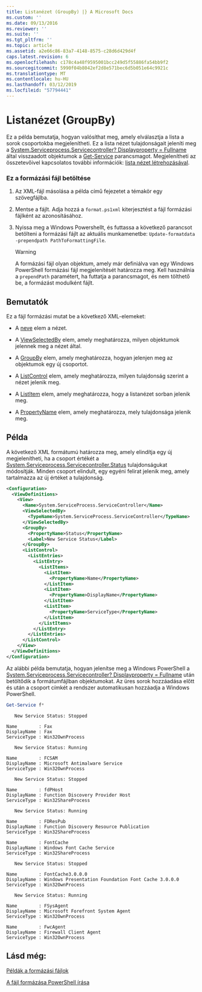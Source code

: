 ```yaml
---
title: Listanézet (GroupBy) |} A Microsoft Docs
ms.custom: ''
ms.date: 09/13/2016
ms.reviewer: ''
ms.suite: ''
ms.tgt_pltfrm: ''
ms.topic: article
ms.assetid: a2e66c86-83a7-4148-8575-c28d6d429d4f
caps.latest.revision: 6
ms.openlocfilehash: c178c4a48f9595001bcc249d5f55886fa54bb9f2
ms.sourcegitcommit: 5990f04b8042ef2d8e571bec6d5b051e64c9921c
ms.translationtype: MT
ms.contentlocale: hu-HU
ms.lasthandoff: 03/12/2019
ms.locfileid: "57794441"
---
```

# <a name="list-view-groupby"></a>Listanézet (GroupBy)

Ez a példa bemutatja, hogyan valósíthat meg, amely elválasztja a lista a sorok csoportokba megjelenítheti. Ez a lista nézet tulajdonságait jeleníti meg a [System.Serviceprocess.Servicecontroller? Displayproperty = Fullname](/dotnet/api/System.ServiceProcess.ServiceController) által visszaadott objektumok a [Get-Service](/powershell/module/Microsoft.PowerShell.Management/Get-Service) parancsmagot. Megjelenítheti az összetevőivel kapcsolatos további információk: [lista nézet létrehozásával](./creating-a-list-view.md).

### <a name="to-load-this-formatting-file"></a>Ez a formázási fájl betöltése

1. Az XML-fájl másolása a példa című fejezetet a témakör egy szövegfájlba.

2. Mentse a fájlt. Adja hozzá a `format.ps1xml` kiterjesztést a fájl formázási fájlként az azonosításához.

3. Nyissa meg a Windows Powershellt, és futtassa a következő parancsot betölteni a formázási fájlt az aktuális munkamenetbe: `Update-formatdata -prependpath PathToFormattingFile`.

   > [!WARNING]
   > A formázási fájl olyan objektum, amely már definiálva van egy Windows PowerShell formázási fájl megjelenítését határozza meg. Kell használnia a `prependPath` paramétert, ha futtatja a parancsmagot, és nem tölthető be, a formázást modulként fájlt.

## <a name="demonstrates"></a>Bemutatók

Ez a fájl formázási mutat be a következő XML-elemeket:

- A [neve](./name-element-for-view-format.md) elem a nézet.

- A [ViewSelectedBy](./viewselectedby-element-format.md) elem, amely meghatározza, milyen objektumok jelennek meg a nézet által.

- A [GroupBy](./viewselectedby-element-format.md) elem, amely meghatározza, hogyan jelenjen meg az objektumok egy új csoportot.

- A [ListControl](./listcontrol-element-format.md) elem, amely meghatározza, milyen tulajdonság szerint a nézet jelenik meg.

- A [ListItem](./listitem-element-for-listitems-for-listcontrol-format.md) elem, amely meghatározza, hogy a listanézet sorban jelenik meg.

- A [PropertyName](./propertyname-element-for-listitem-for-listcontrol-format.md) elem, amely meghatározza, mely tulajdonsága jelenik meg.

## <a name="example"></a>Példa

A következő XML formátumú határozza meg, amely elindítja egy új megjelenítheti, ha a csoport értékét a [System.Serviceprocess.Servicecontroller.Status](/dotnet/api/System.ServiceProcess.ServiceController.Status) tulajdonságukat módosítják. Minden csoport elindult, egy egyéni felirat jelenik meg, amely tartalmazza az új értéket a tulajdonság.

```xml
<Configuration>
  <ViewDefinitions>
    <View>
      <Name>System.ServiceProcess.ServiceController</Name>
      <ViewSelectedBy>
        <TypeName>System.ServiceProcess.ServiceController</TypeName>
      </ViewSelectedBy>
      <GroupBy>
        <PropertyName>Status</PropertyName>
        <Label>New Service Status</Label>
      </GroupBy>
      <ListControl>
        <ListEntries>
          <ListEntry>
            <ListItems>
              <ListItem>
                <PropertyName>Name</PropertyName>
              </ListItem>
              <ListItem>
                <PropertyName>DisplayName</PropertyName>
              </ListItem>
              <ListItem>
                <PropertyName>ServiceType</PropertyName>
              </ListItem>
            </ListItems>
          </ListEntry>
        </ListEntries>
      </ListControl>
    </View>
  </ViewDefinitions>
</Configuration>
```

Az alábbi példa bemutatja, hogyan jelenítse meg a Windows PowerShell a [System.Serviceprocess.Servicecontroller? Displayproperty = Fullname](/dotnet/api/System.ServiceProcess.ServiceController) után betöltődik a formátumfájlban objektumokat. Az üres sorok hozzáadása előtt és után a csoport címkét a rendszer automatikusan hozzáadja a Windows PowerShell.

```powershell
Get-Service f*
```

```output
   New Service Status: Stopped

Name        : Fax
DisplayName : Fax
ServiceType : Win32OwnProcess

   New Service Status: Running

Name        : FCSAM
DisplayName : Microsoft Antimalware Service
ServiceType : Win32OwnProcess

   New Service Status: Stopped

Name        : fdPHost
DisplayName : Function Discovery Provider Host
ServiceType : Win32ShareProcess

   New Service Status: Running

Name        : FDResPub
DisplayName : Function Discovery Resource Publication
ServiceType : Win32ShareProcess

Name        : FontCache
DisplayName : Windows Font Cache Service
ServiceType : Win32ShareProcess

   New Service Status: Stopped

Name        : FontCache3.0.0.0
DisplayName : Windows Presentation Foundation Font Cache 3.0.0.0
ServiceType : Win32OwnProcess

   New Service Status: Running

Name        : FSysAgent
DisplayName : Microsoft Forefront System Agent
ServiceType : Win32OwnProcess

Name        : FwcAgent
DisplayName : Firewall Client Agent
ServiceType : Win32OwnProcess
```

## <a name="see-also"></a>Lásd még:

[Példák a formázási fájlok](./examples-of-formatting-files.md)

[A fájl formázása PowerShell írása](./writing-a-powershell-formatting-file.md)
